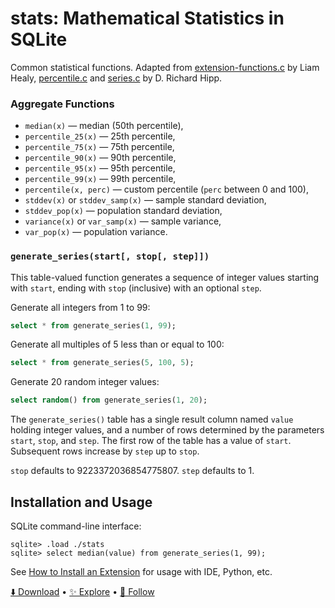 # stats: Mathematical Statistics in SQLite

Common statistical functions. Adapted from [extension-functions.c](https://sqlite.org/contrib/) by Liam Healy, [percentile.c](https://sqlite.org/src/file/ext/misc/percentile.c) and [series.c](https://sqlite.org/src/file/ext/misc/series.c) by D. Richard Hipp.

### Aggregate Functions

-   `median(x)` — median (50th percentile),
-   `percentile_25(x)` — 25th percentile,
-   `percentile_75(x)` — 75th percentile,
-   `percentile_90(x)` — 90th percentile,
-   `percentile_95(x)` — 95th percentile,
-   `percentile_99(x)` — 99th percentile,
-   `percentile(x, perc)` — custom percentile (`perc` between 0 and 100),
-   `stddev(x)` or `stddev_samp(x)` — sample standard deviation,
-   `stddev_pop(x)` — population standard deviation,
-   `variance(x)` or `var_samp(x)` — sample variance,
-   `var_pop(x)` — population variance.

<h3 name="generate_series"><code>generate_series(start[, stop[, step]])</code></h3>

This table-valued function generates a sequence of integer values starting with `start`, ending with `stop` (inclusive) with an optional `step`.

Generate all integers from 1 to 99:

```sql
select * from generate_series(1, 99);
```

Generate all multiples of 5 less than or equal to 100:

```sql
select * from generate_series(5, 100, 5);
```

Generate 20 random integer values:

```sql
select random() from generate_series(1, 20);
```

The `generate_series()` table has a single result column named `value` holding integer values, and a number of rows determined by the parameters `start`, `stop`, and `step`. The first row of the table has a value of `start`. Subsequent rows increase by `step` up to `stop`.

`stop` defaults to 9223372036854775807. `step` defaults to 1.

## Installation and Usage

SQLite command-line interface:

```
sqlite> .load ./stats
sqlite> select median(value) from generate_series(1, 99);
```

See [How to Install an Extension](install.md) for usage with IDE, Python, etc.

[⬇️ Download](https://github.com/nalgeon/sqlean/releases/latest) •
[✨ Explore](https://github.com/nalgeon/sqlean) •
[🚀 Follow](https://twitter.com/ohmypy)
